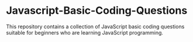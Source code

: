 # Javascript-Basic-Coding-Questions
This repository contains a collection of JavaScript basic coding questions suitable for beginners who are learning JavaScript programming. 
